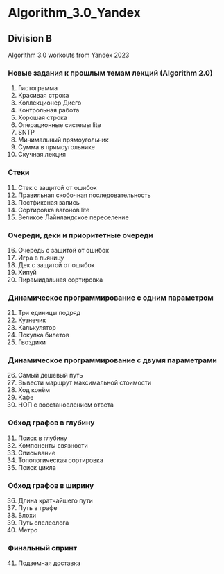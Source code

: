 # Algorithm_3.0_Yandex
## Division B
Algorithm 3.0 workouts from Yandex 2023

### Новые задания к прошлым темам лекций (Algorithm 2.0)
1. Гистограмма
2. Красивая строка
3. Коллекционер Диего
4. Контрольная работа
5. Хорошая строка
6. Операционные системы lite
7. SNTP
8. Минимальный прямоугольник
9. Сумма в прямоугольнике
10. Скучная лекция

### Стеки
11. Стек с защитой от ошибок
12. Правильная скобочная последовательность
13. Постфиксная запись
14. Сортировка вагонов lite
15. Великое Лайнландское переселение

### Очереди, деки и приоритетные очереди
16. Очередь с защитой от ошибок
17. Игра в пьяницу
18. Дек с защитой от ошибок
19. Хипуй
20. Пирамидальная сортировка

### Динамическое программирование с одним параметром
21. Три единицы подряд
22. Кузнечик
23. Калькулятор
24. Покупка билетов
25. Гвоздики

### Динамическое программирование с двумя параметрами
26. Самый дешевый путь
27. Вывести маршрут максимальной стоимости
28. Ход конём
29. Кафе
30. НОП с восстановлением ответа

###	Обход графов в глубину
31. Поиск в глубину
32. Компоненты связности
33. Списывание
34. Топологическая сортировка
35. Поиск цикла

### Обход графов в ширину
36. Длина кратчайшего пути
37. Путь в графе
38. Блохи
39. Путь спелеолога
40. Метро

### Финальный спринт
41. Подземная доставка

